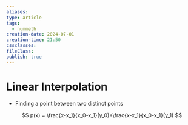 ```yaml
---
aliases: 
type: article
tags:
  - nummeth
creation-date: 2024-07-01
creation-time: 21:50
cssclasses: 
fileClass: 
publish: true
---
```

# Linear Interpolation
- Finding a point between two distinct points

$$
p(x) = \frac{x-x_1}{x_0-x_1}(y_0)+\frac{x-x_1}{x_0-x_1}(y_1)
$$
